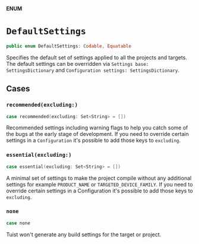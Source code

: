 **ENUM**

# `DefaultSettings`

```swift
public enum DefaultSettings: Codable, Equatable
```

Specifies the default set of settings applied to all the projects and targets.
The default settings can be overridden via `Settings base: SettingsDictionary`
and `Configuration settings: SettingsDictionary`.

## Cases
### `recommended(excluding:)`

```swift
case recommended(excluding: Set<String> = [])
```

Recommended settings including warning flags to help you catch some of the bugs at the early stage of development. If you
need to override certain settings in a `Configuration` it's possible to add those keys to `excluding`.

### `essential(excluding:)`

```swift
case essential(excluding: Set<String> = [])
```

A minimal set of settings to make the project compile without any additional settings for example `PRODUCT_NAME` or
`TARGETED_DEVICE_FAMILY`. If you need to override certain settings in a Configuration it's possible to add those keys to
`excluding`.

### `none`

```swift
case none
```

Tuist won't generate any build settings for the target or project.
